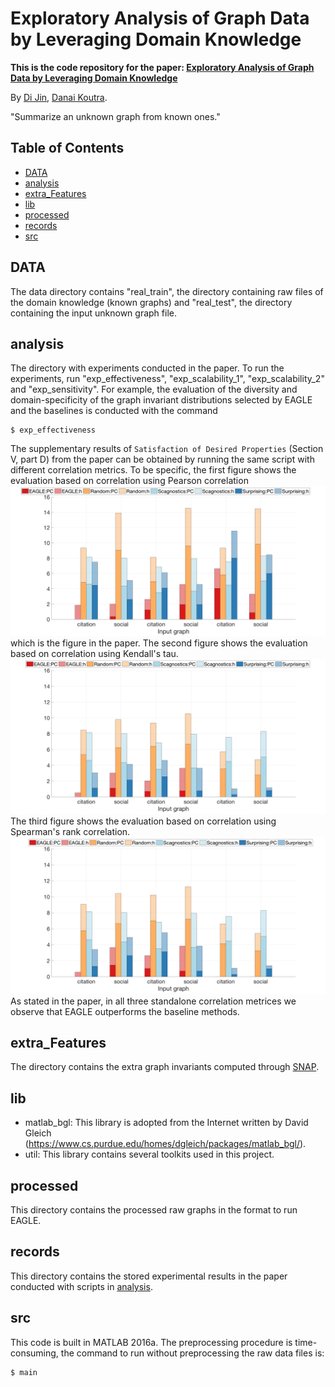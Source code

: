 # Exploratory Analysis of Graph Data by Leveraging Domain Knowledge

**This is the code repository for the paper: [Exploratory Analysis of Graph Data by Leveraging Domain Knowledge](http://web.eecs.umich.edu/~dkoutra/papers/17_EAGLE_ICDM.pdf)**

By [Di Jin](http://www-personal.umich.edu/~dijin/), [Danai Koutra](http://web.eecs.umich.edu/~dkoutra/).

"Summarize an unknown graph from known ones."

## Table of Contents
- [DATA](#DATA)
- [analysis](#analysis)
- [extra_Features](#extra_Features)
- [lib](#lib)
- [processed](#processed)
- [records](#records)
- [src](#src)


## DATA
The data directory contains "real_train", the directory containing raw files of the domain knowledge (known graphs) and "real_test", the directory containing the input unknown graph file.

## analysis
The directory with experiments conducted in the paper. To run the experiments, run "exp_effectiveness", "exp_scalability_1", "exp_scalability_2" and "exp_sensitivity". For example, the evaluation of the diversity and domain-specificity of the graph invariant distributions selected by EAGLE and the baselines is conducted with the command
```shell
$ exp_effectiveness
``` 

The supplementary results of `Satisfaction of Desired Properties` (Section V, part D) from the paper can be obtained by running the same script with different correlation metrics. To be specific, the first figure shows the evaluation based on correlation using Pearson correlation ![Pearson](imgs/pearson.png) which is the figure in the paper. The second figure shows the evaluation based on correlation using Kendall's tau. ![Kendall's tau](imgs/Kendall.png) The third figure shows the evaluation based on correlation using Spearman's rank correlation. ![Spearman](imgs/spearman.png) As stated in the paper, in all three standalone correlation metrices we observe that EAGLE outperforms the baseline methods.

## extra_Features
The directory contains the extra graph invariants computed through [SNAP](http://snap.stanford.edu/snap/index.html). 

## lib
- matlab_bgl: This library is adopted from the Internet written by David Gleich (https://www.cs.purdue.edu/homes/dgleich/packages/matlab_bgl/).
- util: This library contains several toolkits used in this project.

## processed
This directory contains the processed raw graphs in the format to run EAGLE. 

## records
This directory contains the stored experimental results in the paper conducted with scripts in [analysis](#analysis).

## src

This code is built in MATLAB 2016a. The preprocessing procedure is time-consuming, the command to run without preprocessing the raw data files is:
```shell
$ main
``` 



